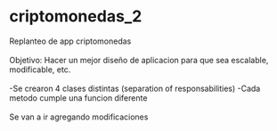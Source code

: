 # criptomonedas_2
Replanteo de app criptomonedas<br><br>
Objetivo:
Hacer un mejor diseño de aplicacion para que sea escalable, modificable, etc.
<br><br>
-Se crearon 4 clases distintas (separation of responsabilities)
-Cada metodo cumple una funcion diferente
<br><br>
Se van a ir agregando modificaciones
